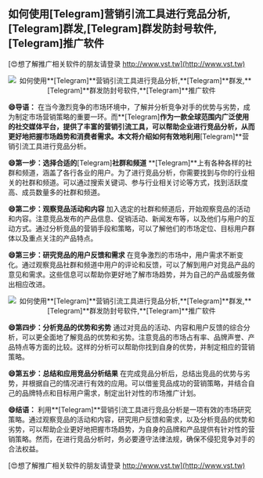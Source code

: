 ## **如何使用**[Telegram]**营销引流工具进行竞品分析,**[Telegram]**群发,**[Telegram]**群发防封号软件,**[Telegram]**推广软件**

[😍想了解推广相关软件的朋友请登录 http://www.vst.tw](http://www.vst.tw)

 <center><img src="https://vst.tw/MP4/tuiguang/png/7.png" alt="如何使用**[Telegram]**营销引流工具进行竞品分析,**[Telegram]**群发,**[Telegram]**群发防封号软件,**[Telegram]**推广软件"></center>

**😄导语：**
在当今激烈竞争的市场环境中，了解并分析竞争对手的优势与劣势，成为制定市场营销策略的重要一环。而**[Telegram]**作为一款全球范围内广泛使用的社交媒体平台，提供了丰富的营销引流工具，可以帮助企业进行竞品分析，从而更好地把握市场趋势和消费者需求。本文将介绍如何有效地利用**[Telegram]**营销引流工具进行竞品分析。

**😄第一步：选择合适的**[Telegram]**社群和频道**
**[Telegram]**上有各种各样的社群和频道，涵盖了各行各业的用户。为了进行竞品分析，你需要找到与你的行业相关的社群和频道。可以通过搜索关键词、参与行业相关讨论等方式，找到活跃度高、成员数量多的社群和频道。

**😄第二步：观察竞品活动和内容**
加入选定的社群和频道后，开始观察竞品的活动和内容。注意竞品发布的产品信息、促销活动、新闻发布等，以及他们与用户的互动方式。通过分析竞品的营销手段和策略，可以了解他们的市场定位、目标用户群体以及重点关注的产品特点。

**😄第三步：研究竞品的用户反馈和需求**
在竞争激烈的市场中，用户需求不断变化。通过观察竞品社群和频道中用户的评论和反馈，可以了解到用户对竞品产品的意见和需求。这些信息可以帮助你更好地了解市场趋势，并为自己的产品或服务做出相应改进。

 <center><img src="https://vst.tw/MP4/tuiguang/png/3.png" alt="如何使用**[Telegram]**营销引流工具进行竞品分析,**[Telegram]**群发,**[Telegram]**群发防封号软件,**[Telegram]**推广软件"></center>

**😄第四步：分析竞品的优势和劣势**
通过对竞品的活动、内容和用户反馈的综合分析，可以更全面地了解竞品的优势和劣势。注意竞品的市场占有率、品牌声誉、产品特点等方面的比较。这样的分析可以帮助你找到自身的优势，并制定相应的营销策略。

**😄第五步：总结和应用竞品分析结果**
在完成竞品分析后，总结出竞品的优势与劣势，并根据自己的情况进行有效的应用。可以借鉴竞品成功的营销策略，并结合自己的品牌特点和目标用户需求，制定出针对性的市场推广计划。

**😄结语：**
利用**[Telegram]**营销引流工具进行竞品分析是一项有效的市场研究策略。通过观察竞品的活动和内容，研究用户反馈和需求，以及分析竞品的优势和劣势，可以帮助企业更好地把握市场趋势，为自身的品牌和产品提供有针对性的营销策略。然而，在进行竞品分析时，务必要遵守法律法规，确保不侵犯竞争对手的合法权益。

[😍想了解推广相关软件的朋友请登录 http://www.vst.tw](http://www.vst.tw)



